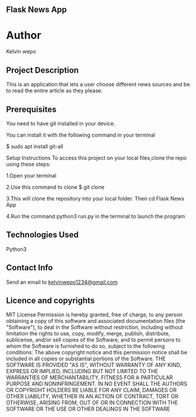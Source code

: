 ## Flask News App
# Author
Kelvin wepo
## Project Description
This is an application that lets a user choose different news sources and be to read the entire article as they please.

## Prerequisites
You need to have git installed in your device.

You can install it with the following command in your terminal

$ sudo apt install git-all

Setup Instructions
To access this project on your local files,clone the repo using these steps:

1.Open your terminal

2.Use this command to clone $ git clone

3.This will clone the repository into your local folder. Then cd Flask News App

4.Run the command python3 run.py in the terminal to launch the program

## Technologies Used
Python3

## Contact Info
Send an email to kelvinwepo1234@gmail.com

## Licence and copyrights
  MIT License Permission is hereby granted, free of charge, to any person obtaining a copy of this software and associated documentation files (the "Software"), to deal in the Software without restriction, including without limitation the rights to use, copy, modify, merge, publish, distribute, sublicense, and/or sell copies of the Software, and to permit persons to whom the Software is furnished to do so, subject to the following conditions: The above copyright notice and this permission notice shall be included in all copies or substantial portions of the Software. THE SOFTWARE IS PROVIDED "AS IS", WITHOUT WARRANTY OF ANY KIND, EXPRESS OR IMPLIED, INCLUDING BUT NOT LIMITED TO THE WARRANTIES OF MERCHANTABILITY, FITNESS FOR A PARTICULAR PURPOSE AND NONINFRINGEMENT. IN NO EVENT SHALL THE AUTHORS OR COPYRIGHT HOLDERS BE LIABLE FOR ANY CLAIM, DAMAGES OR OTHER LIABILITY, WHETHER IN AN ACTION OF CONTRACT, TORT OR OTHERWISE, ARISING FROM, OUT OF OR IN CONNECTION WITH THE SOFTWARE OR THE USE OR OTHER DEALINGS IN THE SOFTWARE